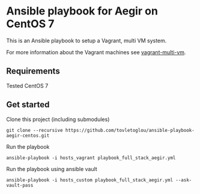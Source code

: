 # Ansible playbook for Aegir on CentOS 7

This is an Ansible playbook to setup a Vagrant, multi VM system.

For more information about the Vagrant machines see [vagrant-multi-vm](https://github.com/tovletoglou/vagrant-multi-vm).

## Requirements

Tested CentOS 7

## Get started

Clone this project (including submodules)

    git clone --recursive https://github.com/tovletoglou/ansible-playbook-aegir-centos.git

Run the playbook

    ansible-playbook -i hosts_vagrant playbook_full_stack_aegir.yml

Run the playbook using ansible vault

    ansible-playbook -i hosts_custom playbook_full_stack_aegir.yml --ask-vault-pass
